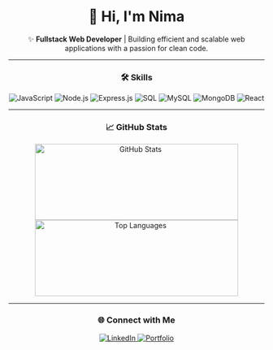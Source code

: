 <div align="center">

# 👋 Hi, I'm **Nima**

✨ **Fullstack Web Developer** | Building efficient and scalable web applications with a passion for clean code.

---

### 🛠️ Skills

<div align="center">
  <img src="https://img.shields.io/badge/JavaScript-F0DB4F?style=for-the-badge&logo=javascript&logoColor=black" alt="JavaScript"/>
  <img src="https://img.shields.io/badge/Node.js-3C873A?style=for-the-badge&logo=nodedotjs&logoColor=white" alt="Node.js"/>
  <img src="https://img.shields.io/badge/Express.js-404D59?style=for-the-badge&logo=express&logoColor=white" alt="Express.js"/>
  <img src="https://img.shields.io/badge/SQL-003B57?style=for-the-badge&logo=postgresql&logoColor=white" alt="SQL"/>
  <img src="https://img.shields.io/badge/MySQL-4479A1?style=for-the-badge&logo=mysql&logoColor=white" alt="MySQL"/>
  <img src="https://img.shields.io/badge/MongoDB-4EA94B?style=for-the-badge&logo=mongodb&logoColor=white" alt="MongoDB"/>
  <img src="https://img.shields.io/badge/React-61DAFB?style=for-the-badge&logo=react&logoColor=black" alt="React"/>
</div>


---

### 📈 GitHub Stats

<div align="center">
  <img src="https://github-readme-stats.vercel.app/api?username=Nimasaghi-dev&show_icons=true&theme=tokyonight&hide_border=true" alt="GitHub Stats" height="150" width="400"/>
  <img src="https://github-readme-stats.vercel.app/api/top-langs/?username=Nimasaghi-dev&layout=compact&theme=tokyonight&hide_border=true" alt="Top Languages" height="150" width="400"/>
</div>


---

### 🌐 Connect with Me

<a href="https://linkedin.com/in/nima-saghikalhori-3090b8244/" target="_blank">
  <img src="https://img.shields.io/badge/LinkedIn-0077B5?style=flat-square&logo=linkedin&logoColor=white" alt="LinkedIn"/>
</a>
<a href="https://yourportfolio.com" target="_blank">
  <img src="https://img.shields.io/badge/Portfolio-4285F4?style=flat-square&logo=google-chrome&logoColor=white" alt="Portfolio"/>
</a>

</div>
